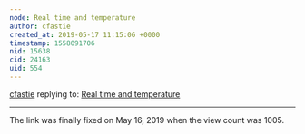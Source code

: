 ```yaml
---
node: Real time and temperature
author: cfastie
created_at: 2019-05-17 11:15:06 +0000
timestamp: 1558091706
nid: 15638
cid: 24163
uid: 554
---
```




[cfastie](../profile/cfastie) replying to: [Real time and temperature](../notes/cfastie/01-30-2018/real-time-and-temperature)

----
 The link was finally fixed on May 16, 2019 when the view count was 1005.
